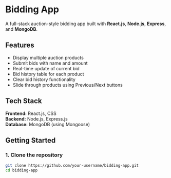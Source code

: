 # Bidding App

A full-stack auction-style bidding app built with **React.js**, **Node.js**, **Express**, and **MongoDB**.

## Features

- Display multiple auction products
- Submit bids with name and amount
- Real-time update of current bid
- Bid history table for each product
- Clear bid history functionality
- Slide through products using Previous/Next buttons

## Tech Stack

**Frontend:** React.js, CSS  
**Backend:** Node.js, Express.js  
**Database:** MongoDB (using Mongoose)

## Getting Started

### 1. Clone the repository

```bash
git clone https://github.com/your-username/bidding-app.git
cd bidding-app
```

